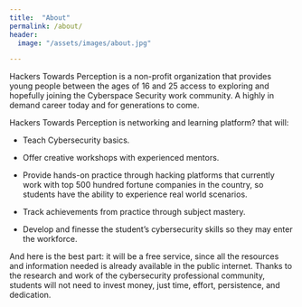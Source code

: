 ```yaml
---
title:  "About"
permalink: /about/
header:
  image: "/assets/images/about.jpg"

---
```


Hackers Towards Perception is a non-profit organization that provides young people between the ages of 16 and 25 access to exploring and hopefully joining the Cyberspace Security work community. A highly in demand career today and for generations to come.

Hackers Towards Perception is networking and learning platform? that will:
- Teach Cybersecurity basics.
- Offer creative workshops with experienced mentors. 
- Provide hands-on practice through hacking platforms that currently work with top 500 hundred fortune companies in the country, so students have the ability to experience real world scenarios. 

- Track achievements from practice through subject mastery.
- Develop and finesse the student’s cybersecurity skills so they may enter the workforce. 

And here is the best part: it will be a free service, since all the resources and information needed is already available in the public internet.  Thanks to the research and work of the cybersecurity professional community, students will not need to invest money, just time, effort, persistence, and dedication. 
